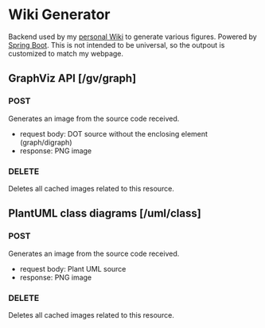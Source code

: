 # Wiki Generator

Backend used by my [personal Wiki](http://voho.cz/wiki/) to generate various figures. 
Powered by [Spring Boot](http://projects.spring.io/spring-boot/).
This is not intended to be universal, so the outpout is customized to match my webpage.

## GraphViz API [/gv/graph]

### POST

Generates an image from the source code received.

- request body: DOT source without the enclosing element (graph/digraph)
- response: PNG image

### DELETE

Deletes all cached images related to this resource.

## PlantUML class diagrams [/uml/class]

### POST

Generates an image from the source code received.

- request body: Plant UML source
- response: PNG image

### DELETE

Deletes all cached images related to this resource.
